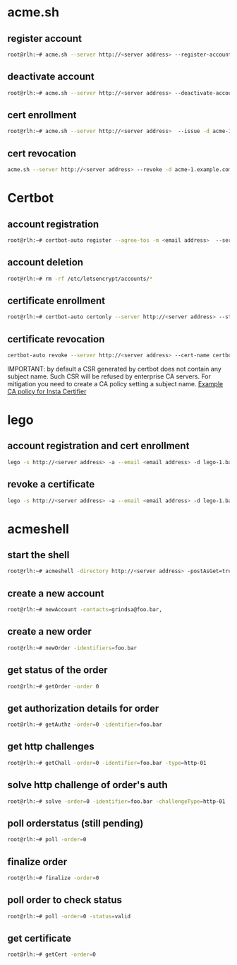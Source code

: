 <!-- markdownlint-disable  MD013 -->
<!-- wiki-title Example commands for acme clients -->
# acme.sh

## register account

```bash
root@rlh:~# acme.sh --server http://<server address> --register-account --accountemail <email address> --debug 2 --output-insecure
```

## deactivate account

```bash
root@rlh:~# acme.sh --server http://<server address> --deactivate-account --debug 2 --output-insecure
```

## cert enrollment

```bash
root@rlh:~# acme.sh --server http://<server address>  --issue -d acme-1.example.com -d acme-2.example.com --standalone --debug 2 --output-insecure --force
```

## cert revocation

```bash
acme.sh --server http://<server address> --revoke -d acme-1.example.com -d acme-2.example.com --debug 2 --output-insecure
```

# Certbot

## account registration

```bash
root@rlh:~# certbot-auto register --agree-tos -m <email address>  --server http://<server address> --no-eff-email
```

## account deletion

```bash
root@rlh:~# rm -rf /etc/letsencrypt/accounts/*
```

## certificate enrollment

```bash
root@rlh:~# certbot-auto certonly --server http://<server address> --standalone --preferred-challenges http -d certbot-1.example.com -d certbot-2.example.com --cert-name certbot-test
```

## certificate revocation

```bash
certbot-auto revoke --server http://<server address> --cert-name certbot-test
```

IMPORTANT: by default a CSR generated by certbot does not contain any subject name. Such CSR will be refused by enterprise CA servers. For mitigation you need to create a CA policy setting a subject name.
[Example CA policy for Insta Certifier](certifier.md)

# lego

## account registration and cert enrollment

```bash
lego -s http://<server address> -a --email <email address> -d lego-1.bar.local -d lego-2.bar.local --http run
```

## revoke a certificate

```bash
lego -s http://<server address> -a --email <email address> -d lego-1.bar.local revoke
```

# acmeshell

## start the shell

```bash
root@rlh:~# acmeshell -directory http://<server address> -postAsGet=true
```

## create a new account

```bash
root@rlh:~# newAccount -contacts=grindsa@foo.bar,
```

## create a new order

```bash
root@rlh:~# newOrder -identifiers=foo.bar
```

## get status of the order

```bash
root@rlh:~# getOrder -order 0
```

## get authorization details for order

```bash
root@rlh:~# getAuthz -order=0 -identifier=foo.bar
```

## get http challenges

```bash
root@rlh:~# getChall -order=0 -identifier=foo.bar -type=http-01
```

## solve http challenge of order's auth

```bash
root@rlh:~# solve -order=0 -identifier=foo.bar -challengeType=http-01
```

## poll orderstatus (still pending)

```bash
root@rlh:~# poll -order=0
```

## finalize order

```bash
root@rlh:~# finalize -order=0
```

## poll order to check status

```bash
root@rlh:~# poll -order=0 -status=valid
```

## get certificate

```bash
root@rlh:~# getCert -order=0
```
